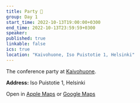 ```yaml
---
title: Party 🎉
group: Day 1
start_time: 2022-10-13T19:00:00+0300
end_time: 2022-10-13T23:59:59+0300
speaker:
published: true
linkable: false
ics: true
location: "Kaivohuone, Iso Puistotie 1, Helsinki"
---
```


The conference party at [Kaivohuone](https://www.kaivohuone.fi).

**Address:** Iso Puistotie 1, Helsinki

Open in [Apple Maps](https://maps.apple.com/?address=Iso%20Puistotie%201,%2000140%20Helsinki,%20Finland&auid=8811687035197337805&ll=60.157557,24.955847&lsp=9902&q=Kaivohuone&_ext=CioKBAgEEHkKBAgFEAMKBAgGEBEKBAgKEAAKBAhSEAIKBAhVEA4KBAhZEAESJinr5dJElRNOQDHUW6CfPPI4QDlpu/iguxROQEHSwDyz2/Y4QFAE) or [Google Maps](https://goo.gl/maps/pRFscrn2BmMbKNGEA)
